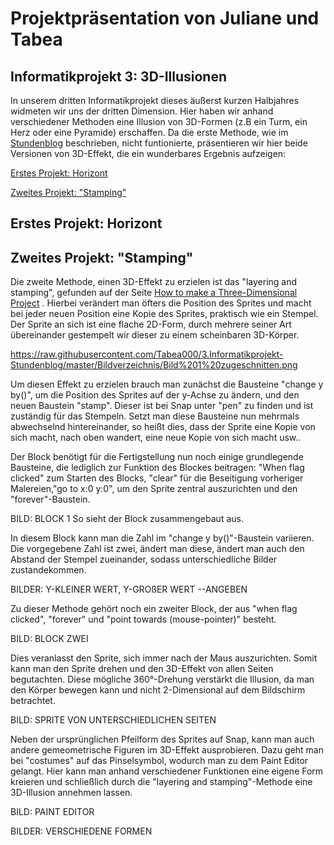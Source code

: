 
# <a name="Inhaltsverzeichnis"></a> Projektpräsentation von Juliane und Tabea

## Informatikprojekt 3: 3D-Illusionen

In unserem dritten Informatikprojekt dieses äußerst kurzen Halbjahres widmeten wir uns der dritten Dimension. Hier haben wir anhand verschiedener Methoden eine Illusion von 3D-Formen (z.B ein Turm, ein Herz oder eine Pyramide) erschaffen. Da die erste Methode, wie im <a href="https://github.com/Tabea000/3.Informatikprojekt-Stundenblog/blob/master/README.md">Stundenblog</a>
beschrieben, nicht funtionierte, präsentieren wir hier beide Versionen von 3D-Effekt, die ein wunderbares Ergebnis aufzeigen:

[Erstes Projekt: Horizont](#1)

[Zweites Projekt: "Stamping"](#2)

## <a name="1"></a>Erstes Projekt: Horizont


## <a name="2"></a>Zweites Projekt: "Stamping"

Die zweite Methode, einen 3D-Effekt zu erzielen ist das "layering and stamping", gefunden auf der Seite <a href="https://en.scratch-wiki.info/wiki/How_to_Make_a_Three-Dimensional_Project">How to make a Three-Dimensional Project</a> . 
Hierbei verändert man öfters die Position des Sprites und macht bei jeder neuen Position eine Kopie des Sprites, praktisch wie ein Stempel. 
Der Sprite an sich ist eine flache 2D-Form, durch mehrere seiner Art übereinander gestempelt wir dieser zu einem scheinbaren 3D-Körper.

https://raw.githubusercontent.com/Tabea000/3.Informatikprojekt-Stundenblog/master/Bildverzeichnis/Bild%201%20zugeschnitten.png

Um diesen Effekt zu erzielen brauch man zunächst die Bausteine "change y by()", um die Position des Sprites auf der y-Achse zu ändern, und den neuen Baustein "stamp". Dieser ist bei Snap unter "pen" zu finden und ist zuständig für das Stempeln. Setzt man diese Bausteine nun mehrmals abwechselnd hintereinander, so heißt dies, dass der Sprite eine Kopie von sich macht, nach oben wandert, eine neue Kopie von sich macht usw..

Der Block benötigt für die Fertigstellung nun noch einige grundlegende Bausteine, die lediglich zur Funktion des Blockes beitragen: "When flag clicked" zum Starten des Blocks, "clear" für die Beseitigung vorheriger Malereien,"go to x:0 y:0", um den Sprite zentral auszurichten und den "forever"-Baustein.

BILD: BLOCK 1
So sieht der Block zusammengebaut aus.

In diesem Block kann man die Zahl im "change y by()"-Baustein variieren. 
Die vorgegebene Zahl ist zwei, ändert man diese, ändert man auch den Abstand der Stempel zueinander, sodass unterschiedliche Bilder zustandekommen.

BILDER: Y-KLEINER WERT, Y-GROßER WERT --ANGEBEN

Zu dieser Methode gehört noch ein zweiter Block, der aus "when flag clicked", "forever" und "point towards (mouse-pointer)" besteht.

BILD: BLOCK ZWEI

Dies veranlasst den Sprite, sich immer nach der Maus auszurichten. Somit kann man den Sprite drehen und den 3D-Effekt von allen Seiten begutachten. Diese mögliche 360°-Drehung verstärkt die Illusion, da man den Körper bewegen kann und nicht 2-Dimensional auf dem Bildschirm betrachtet.

BILD: SPRITE VON UNTERSCHIEDLICHEN SEITEN

Neben der ursprünglichen Pfeilform des Sprites auf Snap, kann man auch andere gemeometrische Figuren im 3D-Effekt ausprobieren. Dazu geht man bei "costumes" auf das Pinselsymbol, wodurch man zu dem Paint Editor gelangt. Hier kann man anhand verschiedener Funktionen eine eigene Form kreieren und schließlich durch die "layering and stamping"-Methode eine 3D-Illusion annehmen lassen.

BILD: PAINT EDITOR

BILDER: VERSCHIEDENE FORMEN









